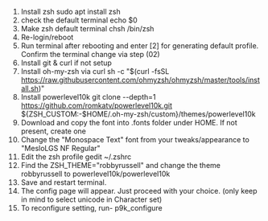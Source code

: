 01. Install zsh
sudo apt install zsh
02. check the default terminal
echo $0
03. Make zsh default terminal
chsh
/bin/zsh
04. Re-login/reboot
05. Run terminal after rebooting and enter [2] for generating default profile. Confirm the terminal change via step (02)
06. Install git & curl if not setup
07. Install oh-my-zsh via curl
sh -c "$(curl -fsSL https://raw.githubusercontent.com/ohmyzsh/ohmyzsh/master/tools/install.sh)"
08. Install powerlevel10k
git clone --depth=1 https://github.com/romkatv/powerlevel10k.git ${ZSH_CUSTOM:-$HOME/.oh-my-zsh/custom}/themes/powerlevel10k
09. Download and copy the font into .fonts folder under HOME. If not present, create one
10. Change the "Monospace Text" font from your tweaks/appearance to "MesloLGS NF Regular"
11. Edit the zsh profile
gedit ~/.zshrc
12. Find the ZSH_THEME="robbyrussell" and change the theme robbyrussell to powerlevel10k/powerlevel10k
13. Save and restart terminal.
14. The config page will appear. Just proceed with your choice. (only keep in mind to select unicode in Character set)
15. To reconfigure setting, run-
p9k_configure
